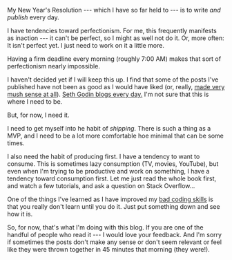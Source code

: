 <!--
.. title: Shipping
.. slug: shipping
.. date: 2017-01-09 06:42:24 UTC-08:00
.. tags:
.. category:
.. link:
.. description:
.. type: text
-->

My New Year's Resolution --- which I have so far held to --- is to write *and publish* every day.

<!-- TEASER_END -->

I have tendencies toward perfectionism. For me, this frequently manifests as inaction --- it can't be perfect, so I might as well not do it. Or, more often: It isn't perfect yet. I just need to work on it a little more.

Having a firm deadline every morning (roughly 7:00 AM) makes that sort of perfectionism nearly impossible.

I haven't decided yet if I will keep this up. I find that some of the posts I've published have not been as good as I would have liked (or, really, [made very mush sense at all](http://hackwrite.com/posts/data-structures-and-philosophy/)). [Seth Godin blogs every day.](http://sethgodin.typepad.com/) I'm not sure that this is where I need to be.

But, for now, I need it.

I need to get myself into he habit of *shipping*. There is such a thing as a MVP, and I need to be a lot more comfortable hoe minimal that can be some times.

I also need the habit of producing first. I have a tendency to want to consume. This is sometimes lazy consumption (TV, movies, YouTube), but even when I'm trying to be productive and work on something, I have a tendency toward consumption first. Let me just read the whole book first, and watch a few tutorials, and ask a question on Stack Overflow...

One of the things I've learned as I have improved my [bad coding skills](http://hackwrite.com/posts/enough-to-be-dangerous/) is that you really don't learn until you do it. Just put something down and see how it is.

So, for now, that's what I'm doing with this blog. If you are one of the handful of people who read it --- I would love your feedback. And I'm sorry if sometimes the posts don't make any sense or don't seem relevant or feel like they were thrown together in 45 minutes that morning (they were!).
